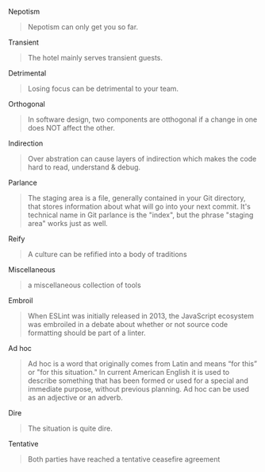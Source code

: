 Nepotism

> Nepotism can only get you so far.

Transient

> The hotel mainly serves transient guests.

Detrimental

> Losing focus can be detrimental to your team.

Orthogonal

> In software design, two components are otthogonal if a change in one does NOT affect the other.

Indirection

> Over abstration can cause layers of indirection which makes the code hard to read, understand & debug.

Parlance

> The staging area is a file, generally contained in your Git directory, that stores information about what will go into your next commit. It's technical name in Git parlance is the "index", but the phrase "staging area" works just as well.

Reify

> A culture can be refified into a body of traditions

Miscellaneous

> a miscellaneous collection of tools

Embroil

> When ESLint was initially released in 2013, the JavaScript ecosystem was embroiled in a debate about whether or not source code formatting should be part of a linter.

Ad hoc
> Ad hoc is a word that originally comes from Latin and means “for this” or "for this situation." In current American English it is used to describe something that has been formed or used for a special and immediate purpose, without previous planning. Ad hoc can be used as an adjective or an adverb.

Dire
> The situation is quite dire.

Tentative
> Both parties have reached a tentative ceasefire agreement
